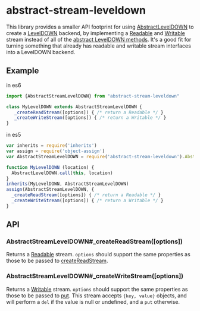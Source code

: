 abstract-stream-leveldown
=========================

This library provides a smaller API footprint for using [AbstractLevelDOWN][] to create a [LevelDOWN][] backend, by implementing a [Readable][] and [Writable][] stream instead of all of the [abstract LevelDOWN methods][]. It's a good fit for turning something that already has readable and writable stream interfaces into a LevelDOWN backend.

Example
-------

in es6

```javascript
import {AbstractStreamLevelDOWN} from "abstract-stream-leveldown"

class MyLevelDOWN extends AbstractStreamLevelDOWN {
   _createReadStream([options]) { /* return a Readable */ }
   _createWriteStream([options]) { /* return a Writable */ }
}
```

in es5

```javascript
var inherits = require('inherits')
var assign = require('object-assign')
var AbstractStreamLevelDOWN = require('abstract-stream-leveldown').AbstractStreamLevelDOWN

function MyLevelDOWN (location) {
  AbstractLevelDOWN.call(this, location)
}
inherits(MyLevelDOWN, AbstractStreamLevelDOWN)
assign(AbstractStreamLevelDOWN, {
  _createReadStream([options]) { /* return a Readable */ }
  _createWriteStream([options]) { /* return a Writable */ }
}
```

API
---

### AbstractStreamLevelDOWN#_createReadStream([options])

Returns a [Readable][] stream. `options` should support the same properties as those to be passed to [createReadStream][].

### AbstractStreamLevelDOWN#_createWriteStream([options])

Returns a [Writable][] stream. `options` should support the same properties as those to be passed to [put][]. This stream accepts `{key, value}` objects, and will perform a `del` if the value is null or undefined, and a `put` otherwise.

[AbstractLevelDOWN]: https://github.com/rvagg/abstract-leveldown
[LevelDOWN]: https://github.com/rvagg/node-leveldown
[Readable]: https://iojs.org/api/stream.html#stream_class_stream_readable
[Writable]: https://iojs.org/api/stream.html#stream_class_stream_writable
[abstract LevelDOWN methods]: https://github.com/rvagg/abstract-leveldown#extensible-api
[createReadStream]: https://github.com/rvagg/node-levelup#createReadStream
[put]: https://github.com/rvagg/node-levelup#put
